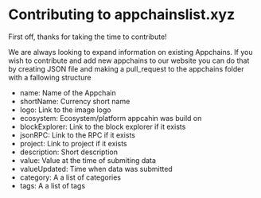 # Contributing to appchainslist.xyz

First off, thanks for taking the time to contribute! 

We are always looking to expand information on existing Appchains.
If you wish to contribute and add new appchains to our website you can do that by creating JSON file and making a pull_request to the appchains folder with a fallowing structure

- name: Name of the Appchain
- shortName: Currency short name 
- logo: Link to the image logo
- ecosystem: Ecosystem/platform appcahin was build on
- blockExplorer: Link to the block explorer if it exists
- jsonRPC: Link to the RPC if it exists
- project: Link to project if it exists
- description: Short description
- value: Value at the time of submiting data
- valueUpdated: Time when data was submitted
- category: A a list of categories 
- tags: A a list of tags 

